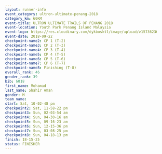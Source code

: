 ```yaml
---
layout: runner-info 
event_category: ultron-ultimate-penang-2018 
category_km: 60KM 
event-title: ULTRON ULTIMATE TRAILS OF PENANG 2018 
event-location: Youth Park Penang Island Malaysia 
event-logo: https://res.cloudinary.com/dykbosktl/image/upload/v1573623002/Logo/ULTRO_2018_LOGO_btp5xw.jpg 
event-date: 2018-09-22 
checkpoint-name2: CP 1 (T-2) 
checkpoint-name3: CP 2 (T-3) 
checkpoint-name4: CP 3 (T-4) 
checkpoint-name5: CP 4 (T-5) 
checkpoint-name6: CP 5 (T-6) 
checkpoint-name7: CP 6 (T-7) 
checkpoint-name8: Finishing (T-8) 
overall_rank: 46
gender_rank: 39
bib: 6018
first_name: Mohamad
last_name: Shahir Aman
gender: M
team_name: 
start: Sat, 10-02-48 pm
checkpoint2: Sat, 11-58-22 pm
checkpoint3: Sun, 02-03-54 am
checkpoint4: Sun, 04-30-16 am
checkpoint5: Sun, 09-16-23 am
checkpoint6: Sun, 12-15-36 pm
checkpoint7: Sun, 03-08-25 pm
checkpoint8: Sun, 04-18-13 pm
finish: 18-15-25
status: FINISHER
---
```

